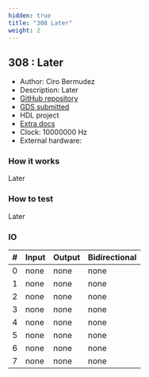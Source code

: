 ```yaml
---
hidden: true
title: "308 Later"
weight: 2
---
```


## 308 : Later

* Author: Ciro Bermudez
* Description: Later
* [GitHub repository](https://github.com/cirofabianbermudez/tt04-submission-template_ciro)
* [GDS submitted](https://github.com/cirofabianbermudez/tt04-submission-template_ciro/actions/runs/6115076757)
* HDL project
* [Extra docs]()
* Clock: 10000000 Hz
* External hardware: 



### How it works

Later


### How to test

Later


### IO

| # | Input        | Output       | Bidirectional      |
|---|--------------|--------------| -------------------|
| 0 | none  | none | none |
| 1 | none  | none | none |
| 2 | none  | none | none |
| 3 | none  | none | none |
| 4 | none  | none | none |
| 5 | none  | none | none |
| 6 | none  | none | none |
| 7 | none  | none | none |
